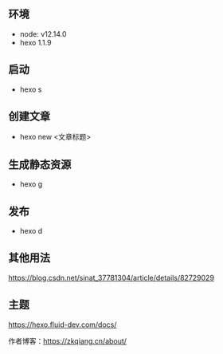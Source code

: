## 环境

- node: v12.14.0
- hexo 1.1.9

## 启动

- hexo s

## 创建文章

- hexo new <文章标题>

## 生成静态资源

- hexo g

## 发布

- hexo d

## 其他用法
https://blog.csdn.net/sinat_37781304/article/details/82729029

## 主题
https://hexo.fluid-dev.com/docs/


作者博客：https://zkqiang.cn/about/


